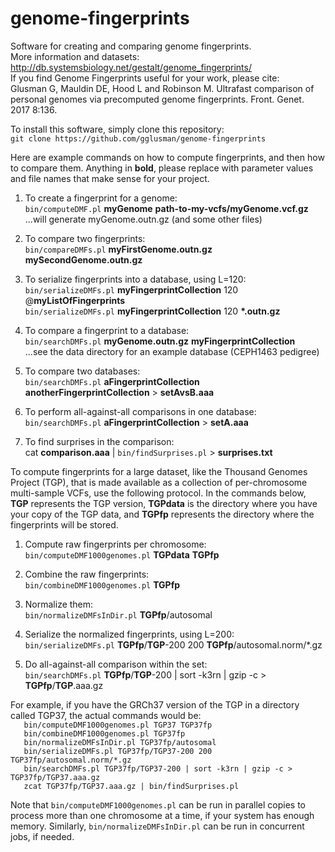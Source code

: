 # genome-fingerprints
Software for creating and comparing genome fingerprints.  
More information and datasets: http://db.systemsbiology.net/gestalt/genome_fingerprints/  
If you find Genome Fingerprints useful for your work, please cite:  
Glusman G, Mauldin DE, Hood L and Robinson M. Ultrafast comparison of personal genomes via precomputed genome fingerprints. Front. Genet. 2017 8:136.

To install this software, simply clone this repository:  
	`git clone https://github.com/gglusman/genome-fingerprints`

Here are example commands on how to compute fingerprints, and then how to compare them. Anything in **bold**, please replace with parameter values and file names that make sense for your project.

1. To create a fingerprint for a genome:  
	`bin/computeDMF.pl` **myGenome** **path-to-my-vcfs/myGenome.vcf.gz**  
	...will generate myGenome.outn.gz (and some other files)

2. To compare two fingerprints:  
	`bin/compareDMFs.pl` **myFirstGenome.outn.gz** **mySecondGenome.outn.gz**

3. To serialize fingerprints into a database, using L=120:  
	`bin/serializeDMFs.pl` **myFingerprintCollection** 120 @**myListOfFingerprints**  
	`bin/serializeDMFs.pl` **myFingerprintCollection** 120 **\*.outn.gz**

4. To compare a fingerprint to a database:  
	`bin/searchDMFs.pl` **myGenome.outn.gz** **myFingerprintCollection**  
	...see the data directory for an example database (CEPH1463 pedigree)

5. To compare two databases:  
	`bin/searchDMFs.pl` **aFingerprintCollection** **anotherFingerprintCollection** > **setAvsB.aaa**

6. To perform all-against-all comparisons in one database:  
	`bin/searchDMFs.pl` **aFingerprintCollection** > **setA.aaa**

7. To find surprises in the comparison:  
	cat **comparison.aaa** | `bin/findSurprises.pl` > **surprises.txt** 

To compute fingerprints for a large dataset, like the Thousand Genomes Project (TGP), that is made available as a collection of per-chromosome multi-sample VCFs, use the following protocol. In the commands below, **TGP** represents the TGP version, **TGPdata** is the directory where you have your copy of the TGP data, and **TGPfp** represents the directory where the fingerprints will be stored.

1. Compute raw fingerprints per chromosome:  
	`bin/computeDMF1000genomes.pl` **TGPdata** **TGPfp**

2. Combine the raw fingerprints:  
	`bin/combineDMF1000genomes.pl` **TGPfp**

3. Normalize them:  
	`bin/normalizeDMFsInDir.pl` **TGPfp**/autosomal

4. Serialize the normalized fingerprints, using L=200:  
	`bin/serializeDMFs.pl` **TGPfp**/**TGP**-200 200 **TGPfp**/autosomal.norm/*.gz

5. Do all-against-all comparison within the set:  
	`bin/searchDMFs.pl` **TGPfp**/**TGP**-200 | sort -k3rn | gzip -c > **TGPfp**/**TGP**.aaa.gz

For example, if you have the GRCh37 version of the TGP in a directory called TGP37, the actual commands would be:  
`	bin/computeDMF1000genomes.pl TGP37 TGP37fp`  
`	bin/combineDMF1000genomes.pl TGP37fp`  
`	bin/normalizeDMFsInDir.pl TGP37fp/autosomal`  
`	bin/serializeDMFs.pl TGP37fp/TGP37-200 200 TGP37fp/autosomal.norm/*.gz`  
`	bin/searchDMFs.pl TGP37fp/TGP37-200 | sort -k3rn | gzip -c > TGP37fp/TGP37.aaa.gz`  
`	zcat TGP37fp/TGP37.aaa.gz | bin/findSurprises.pl`

Note that `bin/computeDMF1000genomes.pl` can be run in parallel copies to process more than one chromosome at a time, if your system has enough memory. Similarly, `bin/normalizeDMFsInDir.pl` can be run in concurrent jobs, if needed.
